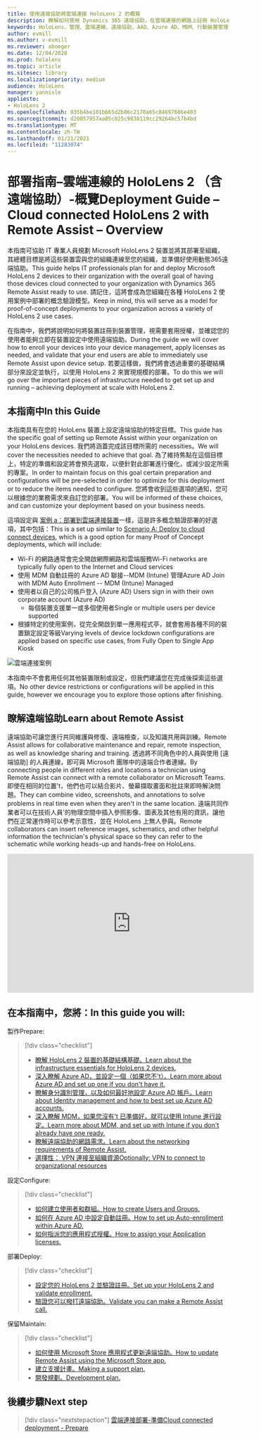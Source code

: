 ```yaml
---
title: 使用遠端協助將雲端連接 HoloLens 2 的概覽
description: 瞭解如何使用 Dynamics 365 遠端協助，在雲端連接的網路上註冊 HoloLens 2 裝置。
keywords: HoloLens、管理、雲端連線、遠端協助、AAD、Azure AD、MDM、行動裝置管理
author: evmill
ms.author: v-evmill
ms.reviewer: aboeger
ms.date: 12/04/2020
ms.prod: hololens
ms.topic: article
ms.sitesec: library
ms.localizationpriority: medium
audience: HoloLens
manager: yannisle
appliesto:
- HoloLens 2
ms.openlocfilehash: 835b4be101b665d2b86c2170a65c04697686e403
ms.sourcegitcommit: d20057957aa05c025c9838119cc29264bc57b4bd
ms.translationtype: MT
ms.contentlocale: zh-TW
ms.lasthandoff: 01/21/2021
ms.locfileid: "11283074"
---
```

# <span data-ttu-id="ce2fb-104">部署指南–雲端連線的 HoloLens 2 （含遠端協助）-概覽</span><span class="sxs-lookup"><span data-stu-id="ce2fb-104">Deployment Guide – Cloud connected HoloLens 2 with Remote Assist – Overview</span></span>

<span data-ttu-id="ce2fb-105">本指南可協助 IT 專業人員規劃 Microsoft HoloLens 2 裝置並將其部署至組織，其總體目標是將這些裝置雲與您的組織連線至您的組織，並準備好使用動態365遠端協助。</span><span class="sxs-lookup"><span data-stu-id="ce2fb-105">This guide helps IT professionals plan for and deploy Microsoft HoloLens 2 devices to their organization with the overall goal of having those devices cloud connected to your organization with Dynamics 365 Remote Assist ready to use.</span></span> <span data-ttu-id="ce2fb-106">請記住，這將會成為您組織在各種 HoloLens 2 使用案例中部署的概念驗證模型。</span><span class="sxs-lookup"><span data-stu-id="ce2fb-106">Keep in mind, this will serve as a model for proof-of-concept deployments to your organization across a variety of HoloLens 2 use cases.</span></span>

<span data-ttu-id="ce2fb-107">在指南中，我們將說明如何將裝置註冊到裝置管理，視需要套用授權，並確認您的使用者能夠立即在裝置設定中使用遠端協助。</span><span class="sxs-lookup"><span data-stu-id="ce2fb-107">During the guide we will cover how to enroll your devices into your device management, apply licenses as needed, and validate that your end users are able to immediately use Remote Assist upon device setup.</span></span> <span data-ttu-id="ce2fb-108">若要這樣做，我們將會透過重要的基礎結構部分來設定並執行，以使用 HoloLens 2 來實現規模的部署。</span><span class="sxs-lookup"><span data-stu-id="ce2fb-108">To do this we will go over the important pieces of infrastructure needed to get set up and running – achieving deployment at scale with HoloLens 2.</span></span>

## <span data-ttu-id="ce2fb-109">本指南中</span><span class="sxs-lookup"><span data-stu-id="ce2fb-109">In this Guide</span></span>

<span data-ttu-id="ce2fb-110">本指南具有在您的 HoloLens 裝置上設定遠端協助的特定目標。</span><span class="sxs-lookup"><span data-stu-id="ce2fb-110">This guide has the specific goal of setting up Remote Assist within your organization on your HoloLens devices.</span></span> <span data-ttu-id="ce2fb-111">我們將涵蓋完成該目標所需的 necessities。</span><span class="sxs-lookup"><span data-stu-id="ce2fb-111">We will cover the necessities needed to achieve that goal.</span></span> <span data-ttu-id="ce2fb-112">為了維持焦點在這個目標上，特定的準備和設定將會預先選取，以便針對此部署進行優化，或減少設定所需的專案。</span><span class="sxs-lookup"><span data-stu-id="ce2fb-112">In order to maintain focus on this goal certain preparation and configurations will be pre-selected in order to optimize for this deployment or to reduce the items needed to configure.</span></span> <span data-ttu-id="ce2fb-113">您將會收到這些選項的通知，您可以根據您的業務需求來自訂您的部署。</span><span class="sxs-lookup"><span data-stu-id="ce2fb-113">You will be informed of these choices, and can customize your deployment based on your business needs.</span></span>

<span data-ttu-id="ce2fb-114">這項設定與 [案例 a：部署到雲端連接裝置](https://docs.microsoft.com/hololens/common-scenarios#scenario-a)一樣，這是許多概念驗證部署的好選項，其中包括：</span><span class="sxs-lookup"><span data-stu-id="ce2fb-114">This is a set up similar to [Scenario A: Deploy to cloud connect devices](https://docs.microsoft.com/hololens/common-scenarios#scenario-a), which is a good option for many Proof of Concept deployments, which will include:</span></span>

- <span data-ttu-id="ce2fb-115">Wi-Fi 的網路通常會完全開啟網際網路和雲端服務</span><span class="sxs-lookup"><span data-stu-id="ce2fb-115">Wi-Fi networks are typically fully open to the Internet and Cloud services</span></span>
- <span data-ttu-id="ce2fb-116">使用 MDM 自動註冊的 Azure AD 聯接--MDM (Intune) 管理</span><span class="sxs-lookup"><span data-stu-id="ce2fb-116">Azure AD Join with MDM Auto Enrollment -- MDM (Intune) Managed</span></span>
- <span data-ttu-id="ce2fb-117">使用者以自己的公司帳戶登入 (Azure AD) </span><span class="sxs-lookup"><span data-stu-id="ce2fb-117">Users sign in with their own corporate account (Azure AD)</span></span>
  - <span data-ttu-id="ce2fb-118">每個裝置支援單一或多個使用者</span><span class="sxs-lookup"><span data-stu-id="ce2fb-118">Single or multiple users per device supported</span></span>
- <span data-ttu-id="ce2fb-119">根據特定的使用案例，從完全開啟到單一應用程式亭，就會套用各種不同的裝置鎖定設定等級</span><span class="sxs-lookup"><span data-stu-id="ce2fb-119">Varying levels of device lockdown configurations are applied based on specific use cases, from Fully Open to Single App Kiosk</span></span>

![雲端連接案例](./images/cloud-connected-guide-diagram.png)

<span data-ttu-id="ce2fb-121">本指南中不會套用任何其他裝置限制或設定，但我們建議您在完成後探索這些選項。</span><span class="sxs-lookup"><span data-stu-id="ce2fb-121">No other device restrictions or configurations will be applied in this guide, however we encourage you to explore those options after finishing.</span></span>

## <span data-ttu-id="ce2fb-122">瞭解遠端協助</span><span class="sxs-lookup"><span data-stu-id="ce2fb-122">Learn about Remote Assist</span></span>

<span data-ttu-id="ce2fb-123">遠端協助可讓您進行共同維護與修復、遠端檢查，以及知識共用與訓練。</span><span class="sxs-lookup"><span data-stu-id="ce2fb-123">Remote Assist allows for collaborative maintenance and repair, remote inspection, as well as knowledge sharing and training.</span></span> <span data-ttu-id="ce2fb-124">透過將不同角色中的人員與使用 [遠端協助] 的人員連線，即可與 Microsoft 團隊中的遠端合作者連線。</span><span class="sxs-lookup"><span data-stu-id="ce2fb-124">By connecting people in different roles and locations a technician using Remote Assist can connect with a remote collaborator on Microsoft Teams.</span></span> <span data-ttu-id="ce2fb-125">即使在相同的位置&#39;t，他們也可以結合影片、螢幕擷取畫面和批註來即時解決問題。</span><span class="sxs-lookup"><span data-stu-id="ce2fb-125">They can combine video, screenshots, and annotations to solve problems in real time even when they aren&#39;t in the same location.</span></span> <span data-ttu-id="ce2fb-126">遠端共同作業者可以在技術人員&#39;的物理空間中插入參照影像、圖表及其他有用的資訊，讓他們在正常運作時可以參考示意性，並在 HoloLens 上無人參與。</span><span class="sxs-lookup"><span data-stu-id="ce2fb-126">Remote collaborators can insert reference images, schematics, and other helpful information the technician&#39;s physical space so they can refer to the schematic while working heads-up and hands-free on HoloLens.</span></span>

<iframe width="560" height="315" src="https://www.youtube.com/embed/d3YT8j0yYl0" frameborder="0" allow="accelerometer; autoplay; clipboard-write; encrypted-media; gyroscope; picture-in-picture" allowfullscreen></iframe>

## <span data-ttu-id="ce2fb-127">在本指南中，您將：</span><span class="sxs-lookup"><span data-stu-id="ce2fb-127">In this guide you will:</span></span>

<span data-ttu-id="ce2fb-128">製作</span><span class="sxs-lookup"><span data-stu-id="ce2fb-128">Prepare:</span></span>

> [!div class="checklist"]
> - [<span data-ttu-id="ce2fb-129">瞭解 HoloLens 2 裝置的基礎結構基礎。</span><span class="sxs-lookup"><span data-stu-id="ce2fb-129">Learn about the infrastructure essentials for HoloLens 2 devices.</span></span>](hololens2-cloud-connected-prepare.md#infrastructure-essentials)
> - [<span data-ttu-id="ce2fb-130">深入瞭解 Azure AD，並設定一個（如果您不&#39;t）。</span><span class="sxs-lookup"><span data-stu-id="ce2fb-130">Learn more about Azure AD and set up one if you don&#39;t have it.</span></span>](hololens2-cloud-connected-prepare.md#azure-active-directory)
> - [<span data-ttu-id="ce2fb-131">瞭解身分識別管理，以及如何最好地設定 Azure AD 帳戶。</span><span class="sxs-lookup"><span data-stu-id="ce2fb-131">Learn about Identity management and how to best set up Azure AD accounts.</span></span>](hololens2-cloud-connected-prepare.md#identity-management)
> - [<span data-ttu-id="ce2fb-132">深入瞭解 MDM，如果您沒有&#39;t 已準備好，就可以使用 Intune 進行設定。</span><span class="sxs-lookup"><span data-stu-id="ce2fb-132">Learn more about MDM, and set up with Intune if you don&#39;t already have one ready.</span></span>](hololens2-cloud-connected-prepare.md#mobile-device-management)
> - [<span data-ttu-id="ce2fb-133">瞭解遠端協助的網路需求。</span><span class="sxs-lookup"><span data-stu-id="ce2fb-133">Learn about the networking requirements of Remote Assist.</span></span>](hololens2-cloud-connected-prepare.md#network)
> - [<span data-ttu-id="ce2fb-134">選擇性： VPN 連接至組織資源</span><span class="sxs-lookup"><span data-stu-id="ce2fb-134">Optionally: VPN to connect to organizational resources</span></span>](/hololens2-cloud-connected-prepare.md#optional-connect-your-hololens-to-vpn)

<span data-ttu-id="ce2fb-135">設定</span><span class="sxs-lookup"><span data-stu-id="ce2fb-135">Configure:</span></span>

> [!div class="checklist"]
> - [<span data-ttu-id="ce2fb-136">如何建立使用者和群組。</span><span class="sxs-lookup"><span data-stu-id="ce2fb-136">How to create Users and Groups.</span></span>](hololens2-cloud-connected-configure.md#azure-users-and-groups)
> - [<span data-ttu-id="ce2fb-137">如何在 Azure AD 中設定自動註冊。</span><span class="sxs-lookup"><span data-stu-id="ce2fb-137">How to set up Auto-enrollment within Azure AD.</span></span>](hololens2-cloud-connected-configure.md#auto-enrollment-on-hololens-2)
> - [<span data-ttu-id="ce2fb-138">如何指派您的應用程式授權。</span><span class="sxs-lookup"><span data-stu-id="ce2fb-138">How to assign your Application licenses.</span></span>](hololens2-cloud-connected-configure.md#application-licenses)

<span data-ttu-id="ce2fb-139">部署</span><span class="sxs-lookup"><span data-stu-id="ce2fb-139">Deploy:</span></span>

> [!div class="checklist"]
> - [<span data-ttu-id="ce2fb-140">設定您的 HoloLens 2 並驗證註冊。</span><span class="sxs-lookup"><span data-stu-id="ce2fb-140">Set up your HoloLens 2 and validate enrollment.</span></span>](hololens2-cloud-connected-deploy.md#enrollment-validation)
> - [<span data-ttu-id="ce2fb-141">驗證您可以撥打遠端協助。</span><span class="sxs-lookup"><span data-stu-id="ce2fb-141">Validate you can make a Remote Assist call.</span></span>](hololens2-cloud-connected-deploy.md#remote-assist-call-validation)

<span data-ttu-id="ce2fb-142">保留</span><span class="sxs-lookup"><span data-stu-id="ce2fb-142">Maintain:</span></span>

> [!div class="checklist"]
> - [<span data-ttu-id="ce2fb-143">如何使用 Microsoft Store 應用程式更新遠端協助。</span><span class="sxs-lookup"><span data-stu-id="ce2fb-143">How to update Remote Assist using the Microsoft Store app.</span></span>](hololens2-cloud-connected-maintain.md#updates)
> - [<span data-ttu-id="ce2fb-144">建立支援計畫。</span><span class="sxs-lookup"><span data-stu-id="ce2fb-144">Making a support plan.</span></span>](hololens2-cloud-connected-maintain.md#support-plan)
> - [<span data-ttu-id="ce2fb-145">開發規劃。</span><span class="sxs-lookup"><span data-stu-id="ce2fb-145">Development plan.</span></span>](hololens2-cloud-connected-maintain.md#development-plan)

## <span data-ttu-id="ce2fb-146">後續步驟</span><span class="sxs-lookup"><span data-stu-id="ce2fb-146">Next step</span></span>

> [!div class="nextstepaction"]
> [<span data-ttu-id="ce2fb-147">雲端連接部署-準備</span><span class="sxs-lookup"><span data-stu-id="ce2fb-147">Cloud connected deployment - Prepare</span></span>](hololens2-cloud-connected-prepare.md)

